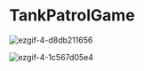 # TankPatrolGame

![ezgif-4-d8db211656](https://github.com/jAps89/TankPatrolGame/assets/141808925/8f7b7991-cef8-4dac-8575-7bbf715d23f2)

![ezgif-4-1c567d05e4](https://github.com/jAps89/TankPatrolGame/assets/141808925/6e0f03be-01b2-44b8-b2b2-69200ddbeacc)
